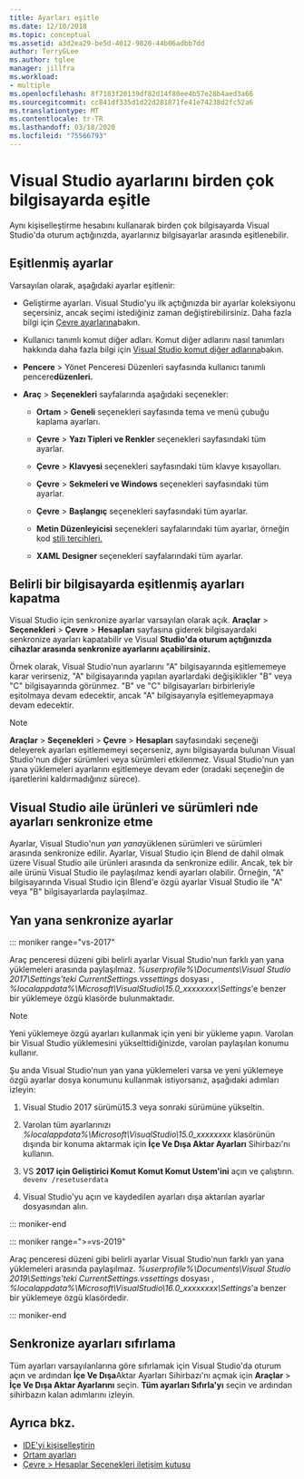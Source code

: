 ```yaml
---
title: Ayarları eşitle
ms.date: 12/10/2018
ms.topic: conceptual
ms.assetid: a3d2ea29-be5d-4012-9820-44b06adbb7dd
author: TerryGLee
ms.author: tglee
manager: jillfra
ms.workload:
- multiple
ms.openlocfilehash: 8f7183f20139df82d14f80ee4b57e28b4aed3a66
ms.sourcegitcommit: cc841df335d1d22d281871fe41e74238d2fc52a6
ms.translationtype: MT
ms.contentlocale: tr-TR
ms.lasthandoff: 03/18/2020
ms.locfileid: "75566793"
---
```

# <a name="synchronize-visual-studio-settings-across-multiple-computers"></a>Visual Studio ayarlarını birden çok bilgisayarda eşitle

Aynı kişiselleştirme hesabını kullanarak birden çok bilgisayarda Visual Studio'da oturum açtığınızda, ayarlarınız bilgisayarlar arasında eşitlenebilir.

## <a name="synchronized-settings"></a>Eşitlenmiş ayarlar

Varsayılan olarak, aşağıdaki ayarlar eşitlenir:

- Geliştirme ayarları. Visual Studio'yu ilk açtığınızda bir ayarlar koleksiyonu seçersiniz, ancak seçimi istediğiniz zaman değiştirebilirsiniz. Daha fazla bilgi için [Çevre ayarlarına](../ide/environment-settings.md)bakın.

- Kullanıcı tanımlı komut diğer adları. Komut diğer adlarını nasıl tanımları hakkında daha fazla bilgi için [Visual Studio komut diğer adlarına](../ide/reference/visual-studio-command-aliases.md)bakın.

- **Pencere** > Yönet Penceresi Düzenleri sayfasında kullanıcı tanımlı pencere**düzenleri.**

- **Araç** > **Seçenekleri** sayfalarında aşağıdaki seçenekler:

  - **Ortam** > **Geneli** seçenekleri sayfasında tema ve menü çubuğu kaplama ayarları.

  - **Çevre** > **Yazı Tipleri ve Renkler** seçenekleri sayfasındaki tüm ayarlar.

  - **Çevre** > **Klavyesi** seçenekleri sayfasındaki tüm klavye kısayolları.

  - **Çevre** > **Sekmeleri ve Windows** seçenekleri sayfasındaki tüm ayarlar.

  - **Çevre** > **Başlangıç** seçenekleri sayfasındaki tüm ayarlar.

  - **Metin Düzenleyicisi** seçenekleri sayfalarındaki tüm ayarlar, örneğin kod [stili tercihleri.](code-styles-and-code-cleanup.md)

  - **XAML Designer** seçenekleri sayfalarındaki tüm ayarlar.

## <a name="turn-off-synchronized-settings-on-a-particular-computer"></a>Belirli bir bilgisayarda eşitlenmiş ayarları kapatma

Visual Studio için senkronize ayarlar varsayılan olarak açık. **Araçlar** > **Seçenekleri** > **Çevre** > **Hesapları** sayfasına giderek bilgisayardaki senkronize ayarları kapatabilir ve Visual **Studio'da oturum açtığınızda cihazlar arasında senkronize ayarlarını açabilirsiniz.**

Örnek olarak, Visual Studio'nun ayarlarını "A" bilgisayarında eşitlememeye karar verirseniz, "A" bilgisayarında yapılan ayarlardaki değişiklikler "B" veya "C" bilgisayarında görünmez. "B" ve "C" bilgisayarları birbirleriyle eşitolmaya devam edecektir, ancak "A" bilgisayarıyla eşitlemeyapmaya devam edecektir.

> [!NOTE]
> **Araçlar** > **Seçenekleri** > **Çevre** > **Hesapları** sayfasındaki seçeneği deleyerek ayarları eşitlememeyi seçerseniz, aynı bilgisayarda bulunan Visual Studio'nun diğer sürümleri veya sürümleri etkilenmez. Visual Studio'nun yan yana yüklemeleri ayarlarını eşitlemeye devam eder (oradaki seçeneğin de işaretlerini kaldırmadığınız sürece).

## <a name="synchronize-settings-across-visual-studio-family-products-and-editions"></a>Visual Studio aile ürünleri ve sürümleri nde ayarları senkronize etme

Ayarlar, Visual Studio'nun *yan yana*yüklenen sürümleri ve sürümleri arasında senkronize edilir. Ayarlar, Visual Studio için Blend de dahil olmak üzere Visual Studio aile ürünleri arasında da senkronize edilir. Ancak, tek bir aile ürünü Visual Studio ile paylaşılmaz kendi ayarları olabilir. Örneğin, "A" bilgisayarında Visual Studio için Blend'e özgü ayarlar Visual Studio ile "A" veya "B" bilgisayarlarda paylaşılmaz.

## <a name="side-by-side-synchronized-settings"></a>Yan yana senkronize ayarlar

::: moniker range="vs-2017"

Araç penceresi düzeni gibi belirli ayarlar Visual Studio'nun farklı yan yana yüklemeleri arasında paylaşılmaz. *%userprofile%\Documents\Visual Studio 2017\Settings'teki* *CurrentSettings.vssettings* dosyası , *%localappdata%\Microsoft\VisualStudio\15.0_xxxxxxxx\Settings*'e benzer bir yüklemeye özgü klasörde bulunmaktadır.

> [!NOTE]
> Yeni yüklemeye özgü ayarları kullanmak için yeni bir yükleme yapın. Varolan bir Visual Studio yüklemesini yükselttidiğinizde, varolan paylaşılan konumu kullanır.

Şu anda Visual Studio'nun yan yana yüklemeleri varsa ve yeni yüklemeye özgü ayarlar dosya konumunu kullanmak istiyorsanız, aşağıdaki adımları izleyin:

1. Visual Studio 2017 sürümü15.3 veya sonraki sürümüne yükseltin.

2. Varolan tüm ayarlarınızı *%localappdata%\Microsoft\VisualStudio\15.0_xxxxxxxx* klasörünün dışında bir konuma aktarmak için **İçe Ve Dışa Aktar Ayarları** Sihirbazı'nı kullanın.

3. VS **2017 için Geliştirici Komut Komut Komut Ustem'ini** açın ve çalıştırın. `devenv /resetuserdata`

1. Visual Studio'yu açın ve kaydedilen ayarları dışa aktarılan ayarlar dosyasından alın.

::: moniker-end

::: moniker range=">=vs-2019"

Araç penceresi düzeni gibi belirli ayarlar Visual Studio'nun farklı yan yana yüklemeleri arasında paylaşılmaz. *%userprofile%\Documents\Visual Studio 2019\Settings'teki* *CurrentSettings.vssettings* dosyası , *%localappdata%\Microsoft\VisualStudio\16.0_xxxxxxxx\Settings*'a benzer bir yüklemeye özgü klasördedir.

::: moniker-end

## <a name="reset-synchronized-settings"></a>Senkronize ayarları sıfırlama

Tüm ayarları varsayılanlarına göre sıfırlamak için Visual Studio'da oturum açın ve ardından **İçe Ve Dışa**Aktar Ayarları Sihirbazı'nı açmak için **Araçlar** > **İçe Ve Dışa Aktar Ayarlarını** seçin. **Tüm ayarları Sıfırla'yı** seçin ve ardından sihirbazın kalan adımlarını izleyin.

## <a name="see-also"></a>Ayrıca bkz.

- [IDE'yi kişiselleştirin](../ide/personalizing-the-visual-studio-ide.md)
- [Ortam ayarları](../ide/environment-settings.md)
- [Çevre > Hesaplar Seçenekleri iletişim kutusu](reference/accounts-environment-options-dialog-box.md)
